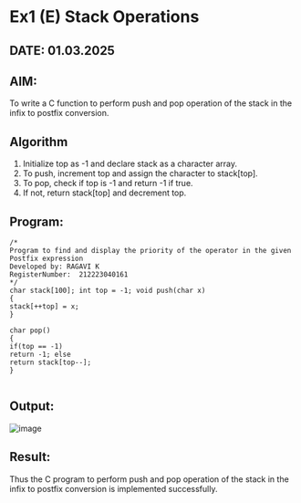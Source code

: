 # Ex1 (E) Stack Operations
## DATE: 01.03.2025
## AIM:
To write a C function to perform push and pop operation of the stack in the infix to postfix conversion.

## Algorithm
1.	Initialize top as -1 and declare stack as a character array.
2.	To push, increment top and assign the character to stack[top].
3.	To pop, check if top is -1 and return -1 if true.
4.	If not, return stack[top] and decrement top.


## Program:
```
/*
Program to find and display the priority of the operator in the given Postfix expression
Developed by: RAGAVI K
RegisterNumber:  212223040161
*/
char stack[100]; int top = -1; void push(char x)
{
stack[++top] = x;
}

char pop()
{
if(top == -1)
return -1; else
return stack[top--];
}


```

## Output:


![image](https://github.com/user-attachments/assets/6fc62597-1610-411e-a72b-c9a18a3c3d31)

## Result:
Thus the C program to perform push and pop operation of the stack in the infix to postfix conversion is implemented successfully.
